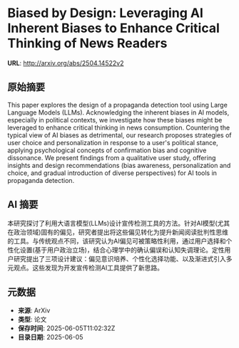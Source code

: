 # Biased by Design: Leveraging AI Inherent Biases to Enhance Critical Thinking of News Readers

**URL**: http://arxiv.org/abs/2504.14522v2

## 原始摘要

This paper explores the design of a propaganda detection tool using Large
Language Models (LLMs). Acknowledging the inherent biases in AI models,
especially in political contexts, we investigate how these biases might be
leveraged to enhance critical thinking in news consumption. Countering the
typical view of AI biases as detrimental, our research proposes strategies of
user choice and personalization in response to a user's political stance,
applying psychological concepts of confirmation bias and cognitive dissonance.
We present findings from a qualitative user study, offering insights and design
recommendations (bias awareness, personalization and choice, and gradual
introduction of diverse perspectives) for AI tools in propaganda detection.


## AI 摘要

本研究探讨了利用大语言模型(LLMs)设计宣传检测工具的方法。针对AI模型(尤其在政治领域)固有的偏见，研究者提出将这些偏见转化为提升新闻阅读批判性思维的工具。与传统观点不同，该研究认为AI偏见可被策略性利用，通过用户选择和个性化设置(基于用户政治立场)，结合心理学中的确认偏误和认知失调理论。定性用户研究提出了三项设计建议：偏见意识培养、个性化选择功能、以及渐进式引入多元观点。这些发现为开发宣传检测AI工具提供了新思路。

## 元数据

- **来源**: ArXiv
- **类型**: 论文
- **保存时间**: 2025-06-05T11:02:32Z
- **目录日期**: 2025-06-05
